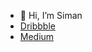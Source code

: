 - 👋 Hi, I’m Siman
- <a href="https://dribbble.com/walooloo_17">Dribbble</a>
- <a href="https://medium.com/@siman4457">Medium</a>


<!---
siman4457/siman4457 is a ✨ special ✨ repository because its `README.md` (this file) appears on your GitHub profile.
You can click the Preview link to take a look at your changes.
--->
